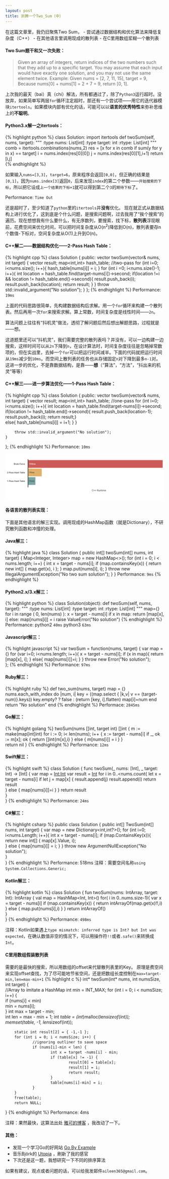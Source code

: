 ```yaml
---
layout: post
title: 折腾一个Two_Sum（中）
---
```

<div class="message">
在这篇文章里，我仍旧聚焦Two Sum，
- 尝试通过数据结构和优化算法来降低复杂度（C++）
- 在其他语言里调用现成的散列表
- 在C里用数组浆糊一个散列表
</div>

#### Two Sum题干和又一次失败：

>Given an array of integers, return indices of the two numbers such that they
>add up to a specific target.
>You may assume that each input would have exactly one solution, and you may
>not use the same element twice. 
>Example:
>Given nums = [2, 7, 11, 15], target = 9,
>Because nums[0] + nums[1] = 2 + 7 = 9,
>return [0, 1].

上次我的最天（bai）真（chi）解法，所有都通过了，除了`Python3`运行超时。没放弃，如果简单写两层`for`循环注定超时，那还有一个尝试项——用它的迭代器模块`itertools`。如果模块内部有优化的话，可能可以以<strong>语言的优秀特性</strong>来弥补思维上的<strong>不聪明</strong>。


#### Python3.x解一之itertools：

{% highlight python %}
class Solution:
    import itertools
    def twoSum(self, nums, target):
        """
        :type nums: List[int]
        :type target: int
        :rtype: List[int]
        """
        comb = itertools.combinations(nums,2)
        res = [x for x in comb if sum(y for y in x) == target]
        i = nums.index(res[0][0])
        j = nums.index(res[0][1],i+1)
        return [i,j]      
{% endhighlight %}

如果输入`nums=[3,3]`，`target=6`，原来程序会返回`[0,0]`，但正确的结果是`[0,1]`，因为`nums.index[3]`返回`0`，后来发现`index`的第二个参数——`开始搜索的下标`，所以把它设成`上一个结果的下标+1`就可以得到第二个`3`的`期待下标`了。

Performance: `Time Out`

还是超时了，至少知道了`python`里的`itertools`并<strong>没有</strong>优化。
现在就正式从数据结构上进行优化了，这到底是个什么问题，是搜索问题啊，过去我用了“挨个搜索”的遍历。现在想想我有什么要什么，有无序数列，要搜索，找下标，<strong>散列表</strong>浮现眼前，花费空间来优化时间，可以把时间复杂度从O(n<sup>2</sup>)降低到O(n)，散列表要存n个数值-下标对，空间复杂度从O(1)上升到O(n)。

#### C++解二——数据结构优化——2-Pass Hash Table：
{% highlight cpp %}
class Solution {
public:
    vector<int> twoSum(vector<int>& nums, int target) {
        vector<int> result;
        map<int,int> hash_table;
	//two-pass
        for (int i=0; i<nums.size(); i++){
            hash_table[nums[i]] = i;
        }
        for (int i =0; i<nums.size()-1; i++){
            int location = hash_table.find(target-nums[i])->second;
            if(location !=i && location != hash_table.end()->second){
                result.push_back(i);
                result.push_back(location);
                return result;
            }
        }
        throw std::invalid_argument("No solution"); 
    }
};
{% endhighlight %}
Performance: `19ms`

上面的代码思路很简单，先构建数据结构后求解。用一个`for`循环来构建一个散列表。然后再用一次`for`来搜索求解。算上常数，时间复杂度是线性时间——`2n`。

算法问题上往往有“抖机灵”做法，透彻了解问题后然后想出解题思路，过程就是——想。

这道题里还可以“抖机灵”，我们需要完整的散列表吗？并没有，可以一边构建一边搜索，这样时间可以从`2n`下降到`n`，在设计算法时，时间复杂度往往是忽略掉常数项的，但在实战里，去掉一个`for`可以把运行时间减半。下面的代码就把运行时间从`19ms`减少到`10ms`。而空间上散列表的任务也从存储固定`n`对下降到最多`n-1`对。这进一步的优化，不是靠数据结构，是靠——<strong>想</strong>（“算法”，“方法”，“抖出来的机灵”等等）


#### C++解三——进一步算法优化——1-Pass Hash Table：
{% highlight cpp %}
class Solution {
public:
    vector<int> twoSum(vector<int>& nums, int target) {
        vector<int> result;
        map<int,int> hash_table;
	//one-pass
        for (int i=0; i<nums.size(); i++){
                int location = hash_table.find(target-nums[i])->second;
                if(location != hash_table.end()->second){
                result.push_back(location-1);
                result.push_back(i);
                return result;}  
                else{
                hash_table[nums[i]] = i+1;
                }
        }
        
        throw std::invalid_argument("No solution"); 
    }
        
};
{% endhighlight %}
Performance: `10ms`

![placeholder](/image/2018-01-19-Cpp.png "C++ Performance with 3 Algorithms")


#### 各语言的散列表实现：

下面是其他语言的解三实现。调用现成的HashMap函数（就是Dictionary），不研究散列函数和冲撞的处理。

#### Java解三：
{% highlight java %}
class Solution {
       	public int[] twoSum(int[] nums, int target) {
                Map<Integer, Integer> map = new HashMap<>();
                for (int i = 0; i < nums.length; i++) {
                	int x = target - nums[i];
                        if (map.containsKey(x)) {
                                return new int[] { map.get(x), i };
                        }
                map.put(nums[i], i); 
        	}
        	throw new IllegalArgumentException("No two sum solution");
	}
}
Performance: `9ms`
{% endhighlight %}

#### Python2.x/3.x解三：
{% highlight python %}
class Solution(object):
    def twoSum(self, nums, target):
        """
        :type nums: List[int]
        :type target: int
        :rtype: List[int]
        """
        map={}
        for i in range ( 0, len(nums) ):
            x = target - nums[i]
            if x in map:
                return [map[x], i]
            else:
                map[nums[i]] = i 
        raise ValueError("No solution")
{% endhighlight %}
Performance: python2 `40ms` python3 `63ms`

#### Javascript解三：
{% highlight javascript %}
var twoSum = function(nums, target) {
        var map = {}
        for (var i=0; i<nums.length; i++){
                x = target - nums[i];
                if (x in map){
                        return [map[x], i]; 
                }
                else{
                        map[nums[i]]=i;
                }
        }
        throw new Error("No solution");    
};
{% endhighlight %}
Performance: `97ms`

#### Ruby解三：
{% highlight ruby %}
def two_sum(nums, target)
    map = {}
    nums.each_with_index do |num, i|
        key = ((map.select { |k,v| v == (target-num)}.keys)) 
        key.empty? ? false : (return [key, i].flatten)
        map[i]=num
    end 
    return "No solution"
end
{% endhighlight %}
Performace: `2845ms`

#### Go解三：
{% highlight golang %}
twoSum(nums []int, target int) []int {
    m := make(map[int]int)
    for i := 0; i< len(nums); i++ {
        x := target - nums[i]
        if _, ok := m[x]; ok {
                return []int{m[x],i}
        } else {
                m[nums[i]] = i 
        }
    }   
    return nil 
}
{% endhighlight %}
Performance: `12ms`

#### Swift解三：
{% highlight swift %}
class Solution {
    func twoSum(_ nums: [Int], _ target: Int) -> [Int] {
        var map = [Int:Int]()
        var result = [Int]()
        for i in 0..<nums.count{
                let x = target - nums[i]
                if let j = map[x] {
                        result.append(j)
                        result.append(i)
                        return result   
                } else {
                        map[nums[i]]=i
                }
         }
         return result    
    }   
}
{% endhighlight %}
Performance: `24ms`

#### C#解三：
{% highlight csharp %}
public class Solution {
    public int[] TwoSum(int[] nums, int target) {
       var map = new Dictionary<int,int?>();
       for (int i=0; i<nums.Length; i++){
                int x = target - nums[i];
                if (map.ContainsKey(x)){
                        return new int[] { map[x].Value, i};    
                } else {
                        map[nums[i]] = i;
                }
        }
        throw new ArgumentNullException("No solution");    
    }   
}
{% endhighlight %}
Performance: 518ms
注释：需要空间名称`using System.Collections.Generic;`

#### Kotlin解三：
{% highlight kotlin %}
class Solution {
    fun twoSum(nums: IntArray, target: Int): IntArray {
        val map = HashMap<Int, Int>()
        for( i in 0..nums.size-1){
                var x = target - nums[i]
                if (map.containsKey(x)) {
                        return intArrayOf(map.get(x)!!,i)
                } else {
                        map.put(nums[i],i)
                }
        }
        return intArrayOf()    
    }   
}
{% endhighlight %}
Performance: `498ms`

注释：Kotlin如果遇上`type mismatch: inferred type is Int? but Int was expected`，在确认数值非空的情况下，可以用操作符`!!`或者`.safe()`来转换成`Int`。

#### C里用数组假装散列表
需要的是最快的搜索，所以用数组的offset来代替散列表里的Key。
原理是费空间来实现offset查找，为了尽可能地节省空间，还是把数组长度控制在`max=target-min,len=max-min+1`
{% highlight c %}
int* twoSum(int* nums, int numsSize, int target) {   
        //Array to imitate a HashMap
        int min = INT_MAX;
        for (int i = 0; i < numsSize; i++) {   
            if (nums[i] < min)  
                min = nums[i];  
        }
        int max = target - min;  
        int len = max - min + 1;
        int *table = (int*)malloc(len*sizeof(int));  
        memset(table, -1, len*sizeof(int));
    
        static int result[2] = { -1,-1 };    
        for (int i = 0; i < numsSize; i++) {
                //ignoring outliner to save space
                if (nums[i]-min < len) {
                        int x = target -nums[i] - min;
                        if (table[x] != -1) { 
                                result[0] = table[x];  
                                result[1] = i;  
                                return result;  
                        }
                        table[nums[i]-min] = i;  
                }
        }
        free(table);  
        return NULL;  
}
{% endhighlight %}
Performance: 4ms

注释：果然最快，这算法出处 [雅可的博客](http://blog.csdn.net/yake827/article/details/50995807) ，我改动了一下。


#### 其他：

- 发现一个学习Go的好网站 [Go By Example](https://gobyexample.com/) 
- 音乐Björk的 [Utopia](https://open.spotify.com/album/2XeQDERy5XDj5O2ImrR61Q) ，刷新了我的感官
- 下次还是这一题，我想研究一下不同的排序算法

如果有建议，观点或者问题的话，可以给我发邮件`aileen365@gmail.com`。


